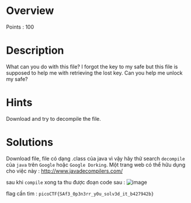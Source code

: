 # Overview #
Points : 100 

# Description #

What can you do with this file?
I forgot the key to my safe but this file is supposed to help me with retrieving the lost key. Can you help me unlock my safe?

# Hints # 
Download and try to decompile the file.

# Solutions #

Download file, file có dạng .class của java vì vậy hãy thử search `decompile` của `java` trên `Google` hoặc `Google Dorking`.
Một trang web có thể hữu dụng cho việc này : http://www.javadecompilers.com/

sau khi `compile` xong ta thu được đoạn code sau : 
![image](https://user-images.githubusercontent.com/126185640/229860745-c8254b02-f2b1-4ead-971a-dfff0276ba57.png)

flag cần tìm : `picoCTF{SAf3_0p3n3rr_y0u_solv3d_it_b427942b}`
